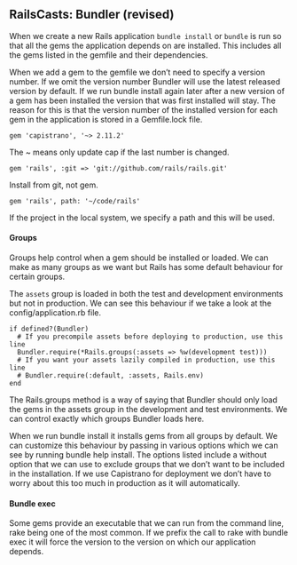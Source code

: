 ## RailsCasts: Bundler (revised)

When we create a new Rails application `bundle install` or `bundle` is run so that all the gems the application depends on are installed. This includes all the gems listed in the gemfile and their dependencies.

When we add a gem to the gemfile we don’t need to specify a version number. If we omit the version number Bundler will use the latest released version by default. If we run bundle install again later after a new version of a gem has been installed the version that was first installed will stay. The reason for this is that the version number of the installed version for each gem in the application is stored in a Gemfile.lock file.

    gem 'capistrano', '~> 2.11.2'

The ~ means only update cap if the last number is changed.

    gem 'rails', :git => 'git://github.com/rails/rails.git'

Install from git, not gem.

    gem 'rails', path: '~/code/rails'

If the project in the local system, we specify a path and this will be used.

#### Groups

Groups help control when a gem should be installed or loaded. We can make as many groups as we want but Rails has some default behaviour for certain groups.

The `assets` group is loaded in both the test and development environments but not in production. We can see this behaviour if we take a look at the config/application.rb file.

    if defined?(Bundler)
      # If you precompile assets before deploying to production, use this line
      Bundler.require(*Rails.groups(:assets => %w(development test)))
      # If you want your assets lazily compiled in production, use this line
      # Bundler.require(:default, :assets, Rails.env)
    end

The Rails.groups method is a way of saying that Bundler should only load the gems in the assets group in the development and test environments. We can control exactly which groups Bundler loads here.

When we run bundle install it installs gems from all groups by default. We can customize this behaviour by passing in various options which we can see by running bundle help install. The options listed include a without option that we can use to exclude groups that we don’t want to be included in the installation. If we use Capistrano for deployment we don’t have to worry about this too much in production as it will automatically.

#### Bundle exec

Some gems provide an executable that we can run from the command line, rake being one of the most common.  If we prefix the call to rake with bundle exec it will force the version to the version on which our application depends.
